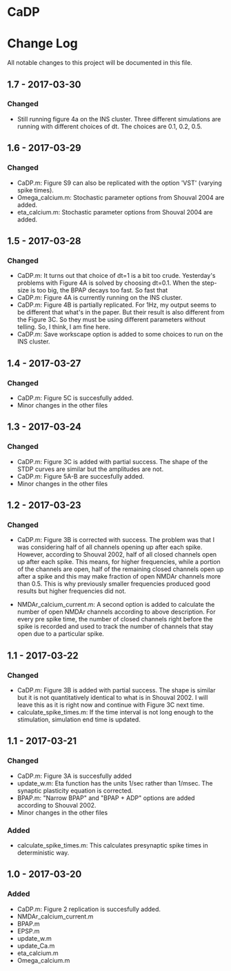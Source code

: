 # CaDP
# Change Log
All notable changes to this project will be documented in this file.

## 1.7 - 2017-03-30
### Changed
- Still running figure 4a on the INS cluster. Three different simulations are running with different choices of dt. The choices are 0.1, 0.2, 0.5.

## 1.6 - 2017-03-29
### Changed
- CaDP.m: Figure S9 can also be replicated with the option 'VST' (varying spike times).
- Omega_calcium.m: Stochastic parameter options from Shouval 2004 are added.
- eta_calcium.m: Stochastic parameter options from Shouval 2004 are added.

## 1.5 - 2017-03-28
### Changed
- CaDP.m: It turns out that choice of dt=1 is a bit too crude. Yesterday's problems with Figure 4A is solved by choosing dt=0.1. When the step-size is too big, the BPAP decays too fast. So fast that 
- CaDP.m: Figure 4A is currently running on the INS cluster.
- CaDP.m: Figure 4B is partially replicated. For 1Hz, my output seems to be different that what's in the paper. But their result is also different from the Figure 3C. So they must be using different parameters without telling. So, I think, I am fine here.
- CaDP.m: Save workscape option is added to some choices to run on the INS cluster.

## 1.4 - 2017-03-27
### Changed
- CaDP.m: Figure 5C is succesfully added.
- Minor changes in the other files

## 1.3 - 2017-03-24
### Changed
- CaDP.m: Figure 3C is added with partial success. The shape of the STDP curves are similar but the amplitudes are not.
- CaDP.m: Figure 5A-B are succesfully added.
- Minor changes in the other files

## 1.2 - 2017-03-23
### Changed
- CaDP.m: Figure 3B is corrected with success. The problem was that I was considering half of all channels opening up after each spike. However, according to Shouval 2002, half of all closed channels open up after each spike. This means, for higher frequencies, while a portion of the channels are open, half of the remaining closed channels open up after a spike and this may make fraction of open NMDAr channels more than 0.5. This is why previously smaller frequencies produced good results but higher frequencies did not.

- NMDAr_calcium_current.m: A second option is added to calculate the number of open NMDAr channels according to above description. For every pre spike time, the number of closed channels right before the spike is recorded and used to track the number of channels that stay open due to a particular spike.

## 1.1 - 2017-03-22
### Changed
- CaDP.m: Figure 3B is added with partial success. The shape is similar but it is not quantitatively identical to what is in Shouval 2002. I will leave this as it is right now and continue with Figure 3C next time.
- calculate_spike_times.m: If the time interval is not long enough to the stimulation, simulation end time is updated.


## 1.1 - 2017-03-21
### Changed
- CaDP.m: Figure 3A is succesfully added
- update_w.m: Eta function has the units 1/sec rather than 1/msec. The synaptic plasticity equation is corrected.
- BPAP.m: "Narrow BPAP" and "BPAP + ADP" options are added according to Shouval 2002.
- Minor changes in the other files

### Added
- calculate_spike_times.m: This calculates presynaptic spike times in deterministic way.

## 1.0 - 2017-03-20
### Added
- CaDP.m: Figure 2 replication is succesfully added.
- NMDAr_calcium_current.m
- BPAP.m
- EPSP.m
- update_w.m
- update_Ca.m
- eta_calcium.m
- Omega_calcium.m
